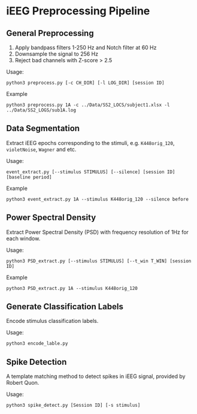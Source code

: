 # iEEG Preprocessing Pipeline


## General Preprocessing
1. Apply bandpass filters 1-250 Hz and Notch filter at 60 Hz
2. Downsample the signal to 256 Hz
3. Reject bad channels with Z-score > 2.5

Usage:
```
python3 preprocess.py [-c CH_DIR] [-l LOG_DIR] [session ID]
```

Example
```
python3 preprocess.py 1A -c ../Data/SS2_LOCS/subject1.xlsx -l ../Data/SS2_LOGS/sub1A.log
```

## Data Segmentation
Extract iEEG epochs corresponding to the stimuli, e.g. `K448orig_120`, `violetNoise`, `Wagner` and etc.

Usage: 
```
event_extract.py [--stimulus STIMULUS] [--silence] [session ID] [baseline period]
```

Example
```
python3 event_extract.py 1A --stimulus K448orig_120 --silence before
```

## Power Spectral Density
Extract Power Spectral Density (PSD) with frequency resolution of 1Hz for each window. 

Usage:
```
python3 PSD_extract.py [--stimulus STIMULUS] [--t_win T_WIN] [session ID]
```
Example
```
python3 PSD_extract.py 1A --stimulus K448orig_120
```

## Generate Classification Labels
Encode stimulus classification labels.

Usage:
```
python3 encode_lable.py
```

## Spike Detection
A template matching method to detect spikes in iEEG signal, provided by Robert Quon.

Usage:
```
python3 spike_detect.py [Session ID] [-s stimulus]
```